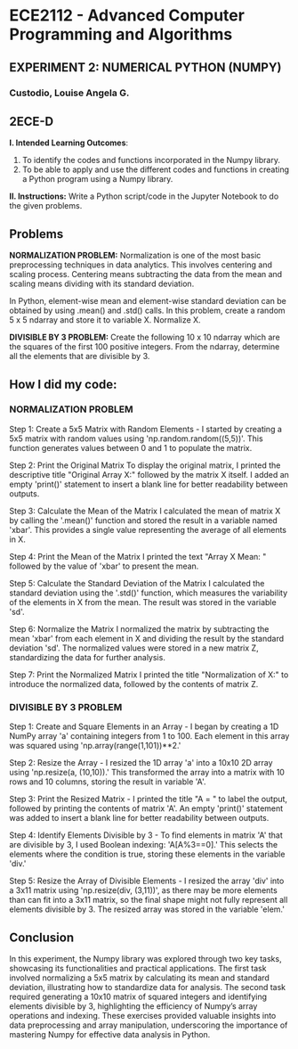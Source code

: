 # ECE2112 - Advanced Computer Programming and Algorithms
## EXPERIMENT 2: NUMERICAL PYTHON (NUMPY)

### Custodio, Louise Angela G.
## 2ECE-D

**I. Intended Learning Outcomes**:
1. To identify the codes and functions incorporated in the Numpy library.
2. To be able to apply and use the different codes and functions in creating a Python program using a Numpy library.

**II. Instructions:**
Write a Python script/code in the Jupyter Notebook to do the given problems.

## Problems

**NORMALIZATION PROBLEM:** Normalization is one of the most basic preprocessing techniques in data analytics. This involves centering and scaling process. Centering means subtracting the data from the
mean and scaling means dividing with its standard deviation.

In Python, element-wise mean and element-wise standard deviation can be obtained by using .mean() and .std() calls.
In this problem, create a random 5 x 5 ndarray and store it to variable X. Normalize X. 


**DIVISIBLE BY 3 PROBLEM:** Create the following 10 x 10 ndarray which are the squares of the first 100 positive integers.
From the ndarray, determine all the elements that are divisible by 3.

## How I did my code:

### **NORMALIZATION PROBLEM**

Step 1: Create a 5x5 Matrix with Random Elements - I started by creating a 5x5 matrix with random values using 'np.random.random((5,5))'. This function generates values between 0 and 1 to populate the matrix.

Step 2: Print the Original Matrix
To display the original matrix, I printed the descriptive title "Original Array X:" followed by the matrix X itself. I added an empty 'print()' statement to insert a blank line for better readability between outputs.

Step 3: Calculate the Mean of the Matrix
I calculated the mean of matrix X by calling the '.mean()' function and stored the result in a variable named 'xbar'. This provides a single value representing the average of all elements in X.

Step 4: Print the Mean of the Matrix
I printed the text "Array X Mean: " followed by the value of 'xbar' to present the mean. 

Step 5: Calculate the Standard Deviation of the Matrix
I calculated the standard deviation using the '.std()' function, which measures the variability of the elements in X from the mean. The result was stored in the variable 'sd'.

Step 6: Normalize the Matrix
I normalized the matrix by subtracting the mean 'xbar' from each element in X and dividing the result by the standard deviation 'sd'. The normalized values were stored in a new matrix Z, standardizing the data for further analysis.

Step 7: Print the Normalized Matrix
I printed the title "Normalization of X:" to introduce the normalized data, followed by the contents of matrix Z.

### **DIVISIBLE BY 3 PROBLEM**

Step 1: Create and Square Elements in an Array - I began by creating a 1D NumPy array 'a' containing integers from 1 to 100. Each element in this array was squared using 'np.array(range(1,101))**2.'

Step 2: Resize the Array - I resized the 1D array 'a' into a 10x10 2D array using 'np.resize(a, (10,10)).' This transformed the array into a matrix with 10 rows and 10 columns, storing the result in variable 'A'.

Step 3: Print the Resized Matrix - I printed the title "A = " to label the output, followed by printing the contents of matrix 'A'. An empty 'print()' statement was added to insert a blank line for better readability between outputs.

Step 4: Identify Elements Divisible by 3 - To find elements in matrix 'A' that are divisible by 3, I used Boolean indexing: 'A[A%3==0].' This selects the elements where the condition is true, storing these elements in the variable 'div.'

Step 5: Resize the Array of Divisible Elements - I resized the array 'div' into a 3x11 matrix using 'np.resize(div, (3,11))', as there may be more elements than can fit into a 3x11 matrix, so the final shape might not fully represent all elements divisible by 3. The resized array was stored in the variable 'elem.'

## Conclusion

In this experiment, the Numpy library was explored through two key tasks, showcasing its functionalities and practical applications. The first task involved normalizing a 5x5 matrix by calculating its mean and standard deviation, illustrating how to standardize data for analysis. The second task required generating a 10x10 matrix of squared integers and identifying elements divisible by 3, highlighting the efficiency of Numpy’s array operations and indexing. These exercises provided valuable insights into data preprocessing and array manipulation, underscoring the importance of mastering Numpy for effective data analysis in Python.
